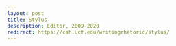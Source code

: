 ```yaml
---
layout: post
title: Stylus
description: Editor, 2009-2020
redirect: https://cah.ucf.edu/writingrhetoric/stylus/
---
```

